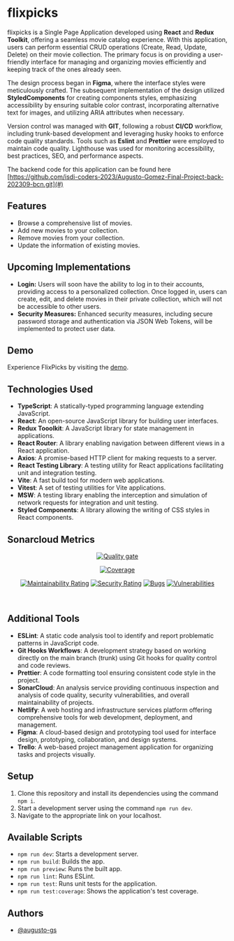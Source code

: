 # flixpicks

flixpicks is a Single Page Application developed using **React** and **Redux Toolkit**, offering a seamless movie catalog experience. With this application, users can perform essential CRUD operations (Create, Read, Update, Delete) on their movie collection. The primary focus is on providing a user-friendly interface for managing and organizing movies efficiently and keeping track of the ones already seen.

The design process began in **Figma**, where the interface styles were meticulously crafted. The subsequent implementation of the design utilized **StyledComponents** for creating components styles, emphasizing accessibility by ensuring suitable color contrast, incorporating alternative text for images, and utilizing ARIA attributes when necessary.

Version control was managed with **GIT**, following a robust **CI/CD** workflow, including trunk-based development and leveraging husky hooks to enforce code quality standards. Tools such as **Eslint** and **Prettier** were employed to maintain code quality. Lighthouse was used for monitoring accessibility, best practices, SEO, and performance aspects.

The backend code for this application can be found here [https://github.com/isdi-coders-2023/Augusto-Gomez-Final-Project-back-202309-bcn.git](#)

## Features

- Browse a comprehensive list of movies.
- Add new movies to your collection.
- Remove movies from your collection.
- Update the information of existing movies.

## Upcoming Implementations

- **Login:** Users will soon have the ability to log in to their accounts, providing access to a personalized collection. Once logged in, users can create, edit, and delete movies in their private collection, which will not be accessible to other users.
- **Security Measures:** Enhanced security measures, including secure password storage and authentication via JSON Web Tokens, will be implemented to protect user data.

## Demo

Experience FlixPicks by visiting the [demo](https://augusto-gomez-202309-bcn-front.netlify.app).

## Technologies Used

- **TypeScript**: A statically-typed programming language extending JavaScript.
- **React**: An open-source JavaScript library for building user interfaces.
- **Redux Tooolkit**: A JavaScript library for state management in applications.
- **React Router**: A library enabling navigation between different views in a React application.
- **Axios**: A promise-based HTTP client for making requests to a server.
- **React Testing Library**: A testing utility for React applications facilitating unit and integration testing.
- **Vite**: A fast build tool for modern web applications.
- **Vitest**: A set of testing utilities for Vite applications.
- **MSW**: A testing library enabling the interception and simulation of network requests for integration and unit testing.
- **Styled Components**: A library allowing the writing of CSS styles in React components.

## Sonarcloud Metrics

<div align="center">

[![Quality gate](https://sonarcloud.io/api/project_badges/quality_gate?project=isdi-coders-2023_Augusto-Gomez-Final-Project-front-202309-bcn)](https://sonarcloud.io/summary/overall?id=isdi-coders-2023_Augusto-Gomez-Final-Project-front-202309-bcn)

[![Coverage](https://sonarcloud.io/api/project_badges/measure?project=isdi-coders-2023_Augusto-Gomez-Final-Project-front-202309-bcn&metric=coverage)](https://sonarcloud.io/summary/overall?id=isdi-coders-2023_Augusto-Gomez-Final-Project-front-202309-bcn)

[![Maintainability Rating](https://sonarcloud.io/api/project_badges/measure?project=isdi-coders-2023_Augusto-Gomez-Final-Project-front-202309-bcn&metric=sqale_rating)](https://sonarcloud.io/summary/overall?id=isdi-coders-2023_Augusto-Gomez-Final-Project-front-202309-bcn)
[![Security Rating](https://sonarcloud.io/api/project_badges/measure?project=isdi-coders-2023_Augusto-Gomez-Final-Project-front-202309-bcn&metric=security_rating)](https://sonarcloud.io/summary/overall?id=isdi-coders-2023_Augusto-Gomez-Final-Project-front-202309-bcn)
[![Bugs](https://sonarcloud.io/api/project_badges/measure?project=isdi-coders-2023_Augusto-Gomez-Final-Project-front-202309-bcn&metric=bugs)](https://sonarcloud.io/summary/overall?id=isdi-coders-2023_Augusto-Gomez-Final-Project-front-202309-bcn)
[![Vulnerabilities](https://sonarcloud.io/api/project_badges/measure?project=isdi-coders-2023_Augusto-Gomez-Final-Project-front-202309-bcn&metric=vulnerabilities)](https://sonarcloud.io/summary/overall?id=isdi-coders-2023_Augusto-Gomez-Final-Project-front-202309-bcn)

</div>

<br/>

## Additional Tools

- **ESLint**: A static code analysis tool to identify and report problematic patterns in JavaScript code.
- **Git Hooks Workflows**: A development strategy based on working directly on the main branch (trunk) using Git hooks for quality control and code reviews.
- **Prettier**: A code formatting tool ensuring consistent code style in the project.
- **SonarCloud**: An analysis service providing continuous inspection and analysis of code quality, security vulnerabilities, and overall maintainability of projects.
- **Netlify**: A web hosting and infrastructure services platform offering comprehensive tools for web development, deployment, and management.
- **Figma**: A cloud-based design and prototyping tool used for interface design, prototyping, collaboration, and design systems.
- **Trello**: A web-based project management application for organizing tasks and projects visually.

## Setup

1. Clone this repository and install its dependencies using the command `npm i`.
2. Start a development server using the command `npm run dev`.
3. Navigate to the appropriate link on your localhost.

## Available Scripts

- `npm run dev`: Starts a development server.
- `npm run build`: Builds the app.
- `npm run preview`: Runs the built app.
- `npm run lint`: Runs ESLint.
- `npm run test`: Runs unit tests for the application.
- `npm run test:coverage`: Shows the application's test coverage.

## Authors

- [@augusto-gs](https://github.com/augusto-gs)
